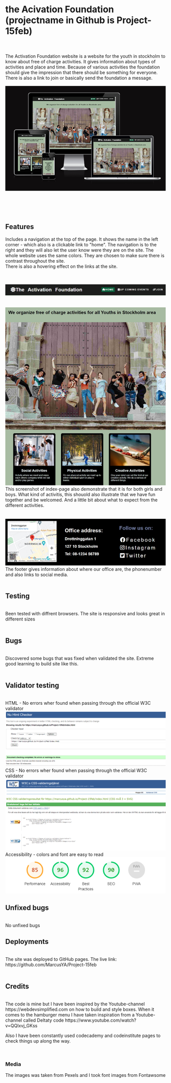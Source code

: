 # the Acivation Foundation (projectname in Github is Project-15feb)
<br />
<br />
The Activation Foundation website is a website for the youth in stockholm to know about free of charge activities. It gives information about types of activities and place and time. Because of various activities the foundation should give the impression that there should be something for everyone. There is also a link to join or basically send the foundation a message.
<br />
<br />
<img src="assets/images/readmeimages/differentDesktops.png" alt="Alt text" title="Optional title">
<br />
<br />
<br />
<br />
<br />

## Features

Includes a navigation at the top of the page. It shows the name in the left corner - which also is a clickable link to "home". The navigation is to the right and they will also let the user know were they are on the site. The whole website uses the same colors. They are chosen to make sure there is contrast throughout the site. 
<br />
There is also a hovering effect on the links at the site.


<br />
<br />
<img src="assets/images/readmeimages/navbar.png" alt="Alt text" title="Optional title">

<br />
<br />
<br />


<img src="assets/images/readmeimages/startingImages.jpg" alt="Alt text" title="Optional title">
This screenshot of index-page also demonstrate that it is for both girls and boys. What kind of activitis, this shouold also illustrate that we have fun together and be welcomed. And a little bit about what to expect from the different activities.

<br />
<br />
<br />
<img src="assets/images/readmeimages/footerReadme.jpg" alt="Alt text" title="Optional title">
The footer gives information about where our office are, the phonenumber and also links to social media.


<br />
<br />

## Testing
<br />
Been tested with diffrent browsers. The site is responsive and looks great in different sizes
<br />
<br />

## Bugs
<br />
Discovered some bugs that was fixed when validated the site. Extreme good learning to build site like this.
<br />
<br />

## Validator testing
<br />
HTML - No errors wher found when passing through the official W3C validator
<br />
<img src="assets/images/readmeimages/firsthtmlChecker.png" alt="Alt text" title="Optional title">
<br />
CSS - No errors wher found when passing through the official W3C validator
<br />
<img src="assets/images/readmeimages/firstcss-validator.png" alt="Alt text" title="Optional title">
<br />
Accessibility - colors and font are easy to read
<br />
<img src="assets/images/readmeimages/Lighthouse.png" alt="Alt text" title="Optional title">
<br />


## Unfixed bugs
<br />
No unfixed bugs
<br />

## Deployments
<br />
The site was deployed to GitHub pages. The live link: https://github.com/MarcusYA/Project-15feb
<br />
<br />

## Credits
<br />
The code is mine but I have been inspired by the Youtube-channel https://webdevsimplified.com on how to build and style boxes.
When it comes to the hamburger menu I have taken inspiration from a Youtube-channel called Deltaty code https://www.youtube.com/watch?v=QQlxvj_GKss

Also I have been constantly used codecademy and codeinstitute pages to check things up along the way.

<br />

### Media
The images was taken from Pexels and I took font images from Fontawsome

